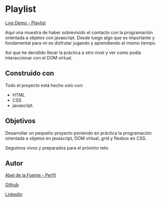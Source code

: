 # Playlist

[Live Demo - Playlist](https://abelfubu.github.io/playlist/)

Aquí una muestra de haber sobrevivido el contacto con la programación orientada a objetos con javascript. Desde luego algo que es importante y fundamental para mi es disfrutar jugando y aprendiendo al mismo tiempo.

Así que he decidido llevar la práctica a otro nivel y ver como podía interaccionar con el DOM virtual.

## Construido con

Todo el proyecto está hecho solo con:

- HTML
- CSS
- javascript.

## Objetivos

Desarrollar un pequeño proyecto poniendo en práctica la programación orientada a objetos en javascript, DOM virtual, grid y flexbox en CSS.

Seguimos vivos y preparados para el próximo reto.

## Autor

[Abel de la Fuente - Perfil](https://abelfubu.github.io/abelfubu/)

[Github](https://github.com/abelfubu)

[Linkedin](https://www.linkedin.com/in/abel-de-la-fuente-53b0291aa/)
